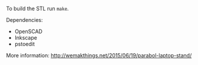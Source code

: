 To build the STL run `make`.

Dependencies:
  * OpenSCAD
  * Inkscape
  * pstoedit

More information: http://wemakthings.net/2015/06/19/parabol-laptop-stand/
